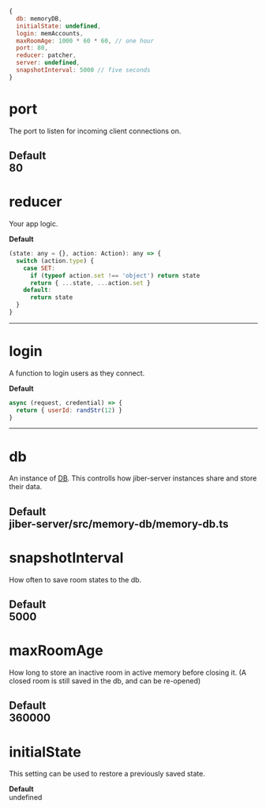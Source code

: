``` javascript
{
  db: memoryDB,
  initialState: undefined,
  login: memAccounts,
  maxRoomAge: 1000 * 60 * 60, // one hour
  port: 80,
  reducer: patcher,
  server: undefined,
  snapshotInterval: 5000 // five seconds
}
```

# port
The port to listen for incoming client connections on.

__Default__  
80
--------------------------------------------------------------------------------

# reducer
Your app logic.

__Default__  
``` javascript
(state: any = {}, action: Action): any => {
  switch (action.type) {
    case SET:
      if (typeof action.set !== 'object') return state
      return { ...state, ...action.set }
    default:
      return state
  }
}
```
--------------------------------------------------------------------------------

# login
A function to login users as they connect.

__Default__  
``` javascript
async (request, credential) => {
  return { userId: randStr(12) }
}
```
--------------------------------------------------------------------------------

# db
An instance of [DB](db.md). This controlls how jiber-server instances share and
store their data.

__Default__  
jiber-server/src/memory-db/memory-db.ts
--------------------------------------------------------------------------------

# snapshotInterval
How often to save room states to the db.

__Default__  
5000
--------------------------------------------------------------------------------

# maxRoomAge
How long to store an inactive room in active memory before closing it.
(A closed room is still saved in the db, and can be re-opened)

__Default__  
360000
--------------------------------------------------------------------------------

# initialState
This setting can be used to restore a previously saved state.

__Default__  
undefined
